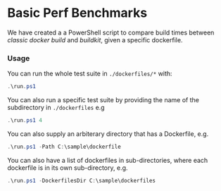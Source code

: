 # Basic Perf Benchmarks

We have created a a PowerShell script to compare build times between
_classic docker build_ and _buildkit_, given a specific dockerfile.

### Usage

You can run the whole test suite in `./dockerfiles/*` with:

```powershell
.\run.ps1
```

You can also run a specific test suite by providing the name of the
subdirectory in `./dockerfiles` e.g

```powershell
.\run.ps1 4
```

You can also supply an arbiterary directory that has a Dockerfile, e.g.

```powershell
.\run.ps1 -Path C:\sample\dockerfile
```

You can also have a list of dockerfiles in sub-directories, where
each dockerfile is in its own sub-directory, e.g.

```powershell
.\run.ps1 -DockerfilesDir C:\sample\dockerfiles
```
